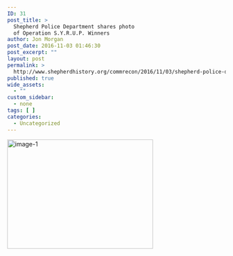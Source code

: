 ```yaml
---
ID: 31
post_title: >
  Shepherd Police Department shares photo
  of Operation S.Y.R.U.P. Winners
author: Jon Morgan
post_date: 2016-11-03 01:46:30
post_excerpt: ""
layout: post
permalink: >
  http://www.shepherdhistory.org/commrecon/2016/11/03/shepherd-police-department-shares-photo-of-operation-s-y-r-u-p-winners/
published: true
wide_assets:
  - ""
custom_sidebar:
  - none
tags: [ ]
categories:
  - Uncategorized
---
```

<img src="http://www.shepherdhistory.org/commrecon/wp-content/uploads/sites/8/2016/11/image-1-336x252.png" alt="image-1" width="336" height="252" class="alignnone size-medium wp-image-32" />